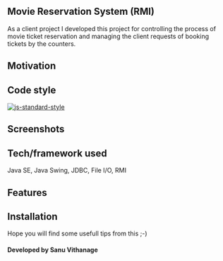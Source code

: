 ## Movie Reservation System (RMI)
As a client project I developed this project for controlling the process of movie ticket reservation
and managing the client requests of booking tickets by the counters.

## Motivation


## Code style
[![js-standard-style](https://img.shields.io/azure-devops/coverage/swellaby/opensource/25.svg)](https://google.com)
 
## Screenshots


## Tech/framework used
Java SE, Java Swing, JDBC, File I/O, RMI

## Features


## Installation




Hope you will find some usefull tips from this ;-)

#### Developed by Sanu Vithanage


